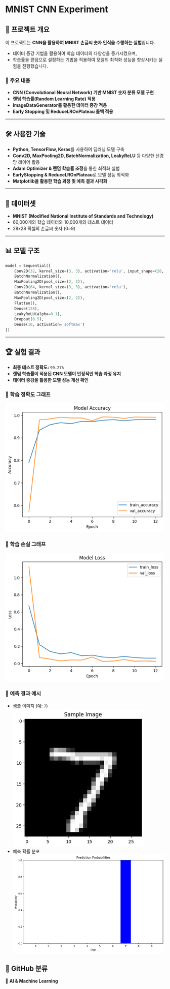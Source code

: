 # MNIST CNN Experiment

## 📌 프로젝트 개요
이 프로젝트는 **CNN을 활용하여 MNIST 손글씨 숫자 인식을 수행하는 실험**입니다.
- 데이터 증강 기법을 활용하여 학습 데이터의 다양성을 증가시켰으며,
- 학습률을 랜덤으로 설정하는 기법을 적용하여 모델의 최적화 성능을 향상시키는 실험을 진행했습니다.

### 🔹 주요 내용
- **CNN (Convolutional Neural Network) 기반 MNIST 숫자 분류 모델 구현**
- **랜덤 학습률(Random Learning Rate) 적용**
- **ImageDataGenerator를 활용한 데이터 증강 적용**
- **Early Stopping 및 ReduceLROnPlateau 콜백 적용**

---

## 🛠 사용한 기술
- **Python, TensorFlow, Keras**를 사용하여 딥러닝 모델 구축
- **Conv2D, MaxPooling2D, BatchNormalization, LeakyReLU** 등 다양한 신경망 레이어 활용
- **Adam Optimizer & 랜덤 학습률 조정**을 통한 최적화 실험
- **EarlyStopping & ReduceLROnPlateau**로 모델 성능 최적화
- **Matplotlib을 활용한 학습 과정 및 예측 결과 시각화**

---

## 📂 데이터셋
- **MNIST (Modified National Institute of Standards and Technology)**
- 60,000개의 학습 데이터와 10,000개의 테스트 데이터
- 28x28 픽셀의 손글씨 숫자 (0~9)

---

## 📊 모델 구조
```python
model = Sequential([
    Conv2D(32, kernel_size=(3, 3), activation='relu', input_shape=(28, 28, 1)),
    BatchNormalization(),
    MaxPooling2D(pool_size=(2, 2)),
    Conv2D(64, kernel_size=(3, 3), activation='relu'),
    BatchNormalization(),
    MaxPooling2D(pool_size=(2, 2)),
    Flatten(),
    Dense(128),
    LeakyReLU(alpha=0.1),
    Dropout(0.5),
    Dense(10, activation='softmax')
])
```

---

## 🏆 실험 결과
- **최종 테스트 정확도:** `99.27%`
- **랜덤 학습률이 적용된 CNN 모델이 안정적인 학습 과정 유지**
- **데이터 증강을 활용한 모델 성능 개선 확인**

### 🔹 학습 정확도 그래프
![Model Accuracy](images/Model_Accuracy.png)

### 🔹 학습 손실 그래프
![Model Loss](images/Model_Loss.png)

### 🔹 예측 결과 예시
- 샘플 이미지 (예: `7`)
  ![Sample Image](images/Sample_Image.png)
- 예측 확률 분포
  ![Prediction Probabilities](images/Prediction_Probabilities.png)

## 📌 GitHub 분류
🚀 **AI & Machine Learning**

